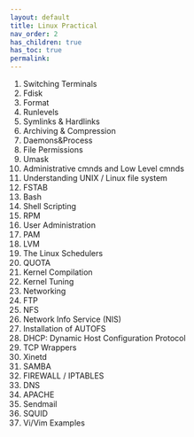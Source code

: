 ```yaml
---
layout: default
title: Linux Practical 
nav_order: 2
has_children: true
has_toc: true
permalink: 
---
```


1.   Switching Terminals
2.   Fdisk 
3.   Format 
4.   Runlevels
5.   Symlinks & Hardlinks 
6.   Archiving & Compression
7.   Daemons&Process 
8.   File Permissions
9.   Umask 
10.  Administrative cmnds and Low Level cmnds 
11.  Understanding UNIX / Linux file system
12.  FSTAB 
13.  Bash
14.  Shell Scripting
15.  RPM 
16.  User Administration 
17.  PAM
18.  LVM
19.  The Linux Schedulers
20.  QUOTA
21.  Kernel Compilation 
22.  Kernel Tuning
23.  Networking
24.  FTP 
25.  NFS
26.  Network Info Service (NIS) 
27.  Installation of AUTOFS
28.  DHCP: Dynamic Host Configuration Protocol
29.  TCP Wrappers
30.  Xinetd
31.  SAMBA
32.  FIREWALL / IPTABLES
33.  DNS
34.  APACHE
35.  Sendmail 
36.  SQUID
37.  Vi/Vim Examples 
